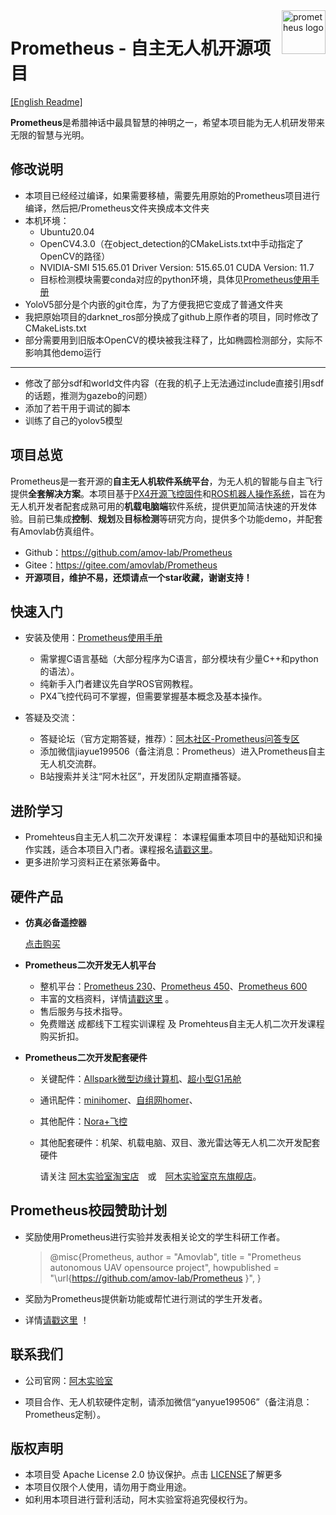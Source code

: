 <img src="https://z3.ax1x.com/2021/05/05/gKVnHJ.png" alt="prometheus logo" align="right" height="70" />

# Prometheus - 自主无人机开源项目

[[English Readme]](https://github.com/amov-lab/Prometheus/blob/master/README_EN.md)

**Prometheus**是希腊神话中最具智慧的神明之一，希望本项目能为无人机研发带来无限的智慧与光明。

## 修改说明
- 本项目已经经过编译，如果需要移植，需要先用原始的Prometheus项目进行编译，然后把/Prometheus文件夹换成本文件夹
- 本机环境：
  - Ubuntu20.04
  - OpenCV4.3.0（在object_detection的CMakeLists.txt中手动指定了OpenCV的路径）
  - NVIDIA-SMI 515.65.01    Driver Version: 515.65.01    CUDA Version: 11.7
  - 目标检测模块需要conda对应的python环境，具体见[Prometheus使用手册](https://wiki.amovlab.com/public/prometheus-wiki/)
- YoloV5部分是个内嵌的git仓库，为了方便我把它变成了普通文件夹
- 我把原始项目的darknet_ros部分换成了github上原作者的项目，同时修改了CMakeLists.txt
- 部分需要用到旧版本OpenCV的模块被我注释了，比如椭圆检测部分，实际不影响其他demo运行
***
- 修改了部分sdf和world文件内容（在我的机子上无法通过include直接引用sdf的话题，推测为gazebo的问题）
- 添加了若干用于调试的脚本
- 训练了自己的yolov5模型


## 项目总览

Prometheus是一套开源的**自主无人机软件系统平台**，为无人机的智能与自主飞行提供**全套解决方案**。本项目基于[PX4开源飞控固件](https://docs.px4.io/main/zh/index.html)和[ROS机器人操作系统](https://wiki.ros.org/)，旨在为无人机开发者配套成熟可用的**机载电脑端**软件系统，提供更加简洁快速的开发体验。目前已集成**控制**、**规划**及**目标检测**等研究方向，提供多个功能demo，并配套有Amovlab仿真组件。

 - Github：https://github.com/amov-lab/Prometheus
 - Gitee：https://gitee.com/amovlab/Prometheus
 - **开源项目，维护不易，还烦请点一个star收藏，谢谢支持！**

## 快速入门

 - 安装及使用：[Prometheus使用手册](https://wiki.amovlab.com/public/prometheus-wiki/)
    - 需掌握C语言基础（大部分程序为C语言，部分模块有少量C++和python的语法）。
    - 纯新手入门者建议先自学ROS官网教程。
    - PX4飞控代码可不掌握，但需要掌握基本概念及基本操作。

 - 答疑及交流：
    - 答疑论坛（官方定期答疑，推荐）：[阿木社区-Prometheus问答专区](https://bbs.amovlab.com/forum.php?mod=forumdisplay&fid=101)
    - 添加微信jiayue199506（备注消息：Prometheus）进入Prometheus自主无人机交流群。
    - B站搜索并关注“阿木社区”，开发团队定期直播答疑。

## 进阶学习

 - Promehteus自主无人机二次开发课程： 本课程偏重本项目中的基础知识和操作实践，适合本项目入门者。课程报名[请戳这里](https://bbs.amovlab.com/plugin.php?id=zhanmishu_video:video&mod=video&cid=43)。
 - 更多进阶学习资料正在紧张筹备中。

## 硬件产品

- **仿真必备遥控器**

  [点击购买](https://item.taobao.com/item.htm?spm=a1z10.5-c-s.w4002-22617251051.13.2ffa3e75uvfxuB&id=612837659406)

- **Prometheus二次开发无人机平台**   

  - 整机平台：[Prometheus  230](https://mp.weixin.qq.com/s/Tc1VPPGdA3-rw1glKwjIRg)、[Prometheus 450](https://mp.weixin.qq.com/s/LdtmLQ2eYUwg-pRklMXL8w)、[Prometheus  600](https://mp.weixin.qq.com/s/LgHU2E34d37wiX2jcgSPPA)
  - 丰富的文档资料，详情[请戳这里](https://wiki.amovlab.com/public/prometheuswiki/) 。
  - 售后服务与技术指导。
  - 免费赠送 成都线下工程实训课程 及 Promehteus自主无人机二次开发课程购买折扣。

- **Prometheus二次开发配套硬件**   

  - 关键配件：[Allspark微型边缘计算机](https://mp.weixin.qq.com/s/EF7wRWPuazYwUlXaUr2g_Q)、[超小型G1吊舱](https://mp.weixin.qq.com/s/ddtYEVJkY8TpH47NjUxKXQ)

  - 通讯配件：[minihomer](https://mp.weixin.qq.com/s/7sasXY_8S1DqYsrgs0U5NA)、[自组网homer](https://mp.weixin.qq.com/s/5ap0EeeWdk4IcDGNv1IaZw)、

  - 其他配件：[Nora+飞控](https://item.taobao.com/item.htm?spm=a1z10.5-c-s.w4002-22617251051.24.73186f33qJobSF&id=676347508327)

  - 其他配套硬件：机架、机载电脑、双目、激光雷达等无人机二次开发配套硬件

    请关注 [阿木实验室淘宝店](https://shop142114972.taobao.com/?spm=a230r.7195193.1997079397.2.67d03d8dJQgFRW)　或　[阿木实验室京东旗舰店](https://mall.jd.com/index-10260560.html?from=pc)。

## Prometheus校园赞助计划
 - 奖励使用Prometheus进行实验并发表相关论文的学生科研工作者。
 
   > @misc{Prometheus, author = "Amovlab", title = "Prometheus autonomous UAV opensource project", howpublished = "\url{https://github.com/amov-lab/Prometheus }", } 
 
 - 奖励为Prometheus提供新功能或帮忙进行测试的学生开发者。

- 详情[请戳这里](https://mp.weixin.qq.com/s/zU-iXMKh0An-v6vZXH_Rmg) ！

## 联系我们

- 公司官网：[阿木实验室](https://www.amovlab.com)

- 项目合作、无人机软硬件定制，请添加微信“yanyue199506”（备注消息：Prometheus定制）。

## 版权声明

 - 本项目受 Apache License 2.0 协议保护。点击 [LICENSE](https://wiki.amovlab.com/public/prometheus-wiki/Prometheus-%E8%87%AA%E4%B8%BB%E6%97%A0%E4%BA%BA%E6%9C%BA%E5%BC%80%E6%BA%90%E9%A1%B9%E7%9B%AE/%E5%BC%80%E6%BA%90License%E5%8F%8A%E7%89%88%E6%9D%83%E5%A3%B0%E6%98%8E.html)了解更多
 - 本项目仅限个人使用，请勿用于商业用途。
 - 如利用本项目进行营利活动，阿木实验室将追究侵权行为。
